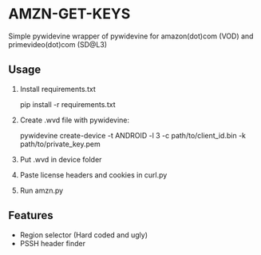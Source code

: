 # AMZN-GET-KEYS
Simple pywidevine wrapper of pywidevine for amazon(dot)com (VOD) and primevideo(dot)com (SD@L3)
## Usage

 1. Install requirements.txt
	 

    pip install -r requirements.txt

 2. Create .wvd file with pywidevine:
 

    pywidevine create-device -t ANDROID -l 3 -c path/to/client_id.bin -k path/to/private_key.pem

 3.  Put .wvd in device folder
 4. Paste license headers and cookies in curl.py
 5.  Run amzn.py

## Features

 - Region selector (Hard coded and ugly)
 - PSSH header finder


